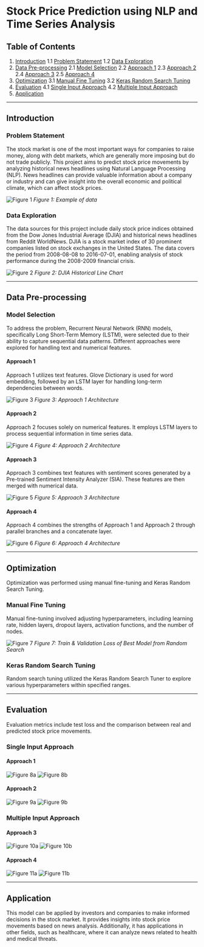 # Stock Price Prediction using NLP and Time Series Analysis

## Table of Contents
1. [Introduction](#introduction)
   1.1 [Problem Statement](#problem-statement)
   1.2 [Data Exploration](#data-exploration)
2. [Data Pre-processing](#data-pre-processing)
   2.1 [Model Selection](#model-selection)
   2.2 [Approach 1](#approach-1)
   2.3 [Approach 2](#approach-2)
   2.4 [Approach 3](#approach-3)
   2.5 [Approach 4](#approach-4)
3. [Optimization](#optimization)
   3.1 [Manual Fine Tuning](#manual-fine-tuning)
   3.2 [Keras Random Search Tuning](#keras-random-search-tuning)
4. [Evaluation](#evaluation)
   4.1 [Single Input Approach](#single-input-approach)
   4.2 [Multiple Input Approach](#multiple-input-approach)
5. [Application](#application)

---

## Introduction

### Problem Statement

The stock market is one of the most important ways for companies to raise money, along with debt markets, which are generally more imposing but do not trade publicly. This project aims to predict stock price movements by analyzing historical news headlines using Natural Language Processing (NLP). News headlines can provide valuable information about a company or industry and can give insight into the overall economic and political climate, which can affect stock prices.

![Figure 1](https://drive.google.com/uc?export=view&id=1dhGlW81o-HLKFw3_VG9LyouAqKEG5Azw)
*Figure 1: Example of data*

### Data Exploration

The data sources for this project include daily stock price indices obtained from the Dow Jones Industrial Average (DJIA) and historical news headlines from Reddit WorldNews. DJIA is a stock market index of 30 prominent companies listed on stock exchanges in the United States. The data covers the period from 2008-08-08 to 2016-07-01, enabling analysis of stock performance during the 2008-2009 financial crisis.

![Figure 2](https://drive.google.com/uc?export=view&id=1neh8C7aM2m4l-jJk2TaBRS90TwPRQ_TZ)
*Figure 2: DJIA Historical Line Chart*

---

## Data Pre-processing

### Model Selection

To address the problem, Recurrent Neural Network (RNN) models, specifically Long Short-Term Memory (LSTM), were selected due to their ability to capture sequential data patterns. Different approaches were explored for handling text and numerical features.

#### Approach 1

Approach 1 utilizes text features. Glove Dictionary is used for word embedding, followed by an LSTM layer for handling long-term dependencies between words.

![Figure 3](https://drive.google.com/uc?export=view&id=1qV-aAPEyf4f0327rUGF5tMlHPdCqo1HS)
*Figure 3: Approach 1 Architecture*

#### Approach 2

Approach 2 focuses solely on numerical features. It employs LSTM layers to process sequential information in time series data.

![Figure 4](https://drive.google.com/uc?export=view&id=1bwZwQpUwLvOOplePpD7CLbWsA8C444u_)
*Figure 4: Approach 2 Architecture*

#### Approach 3

Approach 3 combines text features with sentiment scores generated by a Pre-trained Sentiment Intensity Analyzer (SIA). These features are then merged with numerical data.

![Figure 5](https://drive.google.com/uc?export=view&id=1DEMWyHSXk1LvKI709T5ljRSy0sL6_qn6)
*Figure 5: Approach 3 Architecture*

#### Approach 4

Approach 4 combines the strengths of Approach 1 and Approach 2 through parallel branches and a concatenate layer.

![Figure 6](https://drive.google.com/uc?export=view&id=1fPRvDMRVs4mYyHDBxd22Qa9bQimT_CYW)
*Figure 6: Approach 4 Architecture*

---

## Optimization

Optimization was performed using manual fine-tuning and Keras Random Search Tuning.

### Manual Fine Tuning

Manual fine-tuning involved adjusting hyperparameters, including learning rate, hidden layers, dropout layers, activation functions, and the number of nodes.

![Figure 7](https://drive.google.com/uc?export=view&id=1dJezpGOVLUQPmz09cdghXT4TBTRDwke5)
*Figure 7: Train & Validation Loss of Best Model from Random Search*

### Keras Random Search Tuning

Random search tuning utilized the Keras Random Search Tuner to explore various hyperparameters within specified ranges.

---

## Evaluation

Evaluation metrics include test loss and the comparison between real and predicted stock price movements.

### Single Input Approach

#### Approach 1

![Figure 8a](https://drive.google.com/uc?export=view&id=156EuYmaBPvVG-HIJnivNiuKw8OtXwHfA)
![Figure 8b](https://drive.google.com/uc?export=view&id=1zfvUMC7IKYuBv8vX6aGR-1ePRbQ_LZvM)

#### Approach 2

![Figure 9a](https://drive.google.com/uc?export=view&id=110D_fDnmk-LHEI5B5-gIOnrZQhjQtUV4)
![Figure 9b](https://drive.google.com/uc?export=view&id=1pzadiVTT474fjHSIIPxDAugXc67cWISX)

### Multiple Input Approach

#### Approach 3

![Figure 10a](https://drive.google.com/uc?export=view&id=1Cy-10ijG2pvR4eMggq8SSRbNyebsi6cG)
![Figure 10b](https://drive.google.com/uc?export=view&id=1rQXUtmI__vf-2jtjPyQw_fUwoGfnUMFk)

#### Approach 4

![Figure 11a](https://drive.google.com/uc?export=view&id=1s8dO4uYqO-vo2jitcpc7sFQnsfG9uHBq)
![Figure 11b](https://drive.google.com/uc?export=view&id=1VhihNU4DlSFYSIohxrfU_AVLI2htFLyk)

---

## Application

This model can be applied by investors and companies to make informed decisions in the stock market. It provides insights into stock price movements based on news analysis. Additionally, it has applications in other fields, such as healthcare, where it can analyze news related to health and medical threats.
